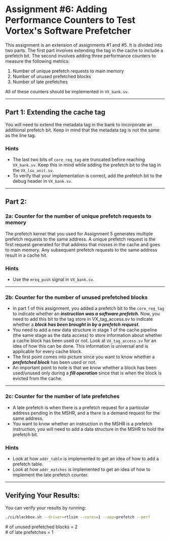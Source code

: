 # Assignment #6: Adding Performance Counters to Test Vortex's Software Prefetcher

This assignment is an extension of assignments #1 and #5. It is divided into two parts. The first part involves extending the tag in the cache to include a prefetch bit. The second involves adding three performance counters to measure the following metrics: 
1. Number of unique prefetch requests to main memory
2. Number of unused prefetched blocks
3. Number of late prefetches

All of these counters should be implemented in `VX_bank.sv`.

---

## Part 1: Extending the cache tag

You will need to extend the metadata tag in the bank to incorporate an additional prefetch bit. Keep in mind that the metadata tag is not the same as the line tag. 

### Hints

- The last two bits of `core_req_tag` are truncated before reaching `VX_bank.sv`. Keep this in mind while adding the prefetch bit to the tag in the `VX_lsu_unit.sv`.
- To verify that your implementation is correct, add the prefetch bit to the debug header in `VX_bank.sv`.

---

## Part 2: 

### 2a: Counter for the number of unique prefetch requests to memory

The prefetch kernel that you used for Assignment 5 generates multiple prefetch requests to the same address. A unique prefetch request is the first request generated for that address that misses in the cache and goes to main memory. Any subsequent prefetch requests to the same address result in a cache hit.

### Hints
- Use the `mreq_push` signal in `VX_bank.sv`.

---

### 2b: Counter for the number of unused prefetched blocks

- In part 1 of this assignment, you added a prefetch bit to the `core_req_tag` to indicate whether an ***instruction was a software prefetch***. Now, you need to add this bit to the tag store in VX_tag_access.sv to indicate whether a ***block has been brought in by a prefetch request***.
- You need to add a new data structure in stage 1 of the cache pipeline (the same stage as the data access) to store information about whether a cache block has been used or not. Look at `VX_tag_access.sv` for an idea of how this can be done. This information is universal and is applicable for every cache block. 
- The first point comes into picture since you want to know whether a ***prefetched block*** has been used or not.
- An important point to note is that we know whether a block has been used/unused only during a ***fill operation*** since that is when the block is evicted from the cache.

---

### 2c: Counter for the number of late prefetches

- A late prefetch is when there is a prefetch request for a particular address pending in the MSHR, and a there is a demand request for the same address.
- You want to know whether an instruction in the MSHR is a prefetch instruction, you will need to add a data structure in the MSHR to hold the prefetch bit.

### Hints
- Look at how `addr_table` is implemented to get an idea of how to add a prefetch table.
- Look at how `addr_matches` is implemented to get an idea of how to implement the late prefetch counter.

---

## Verifying Your Results:

You can verify your results by running:

``` bash
./ci/blackbox.sh --driver=rtlsim --cores=1 --app=prefetch --perf
```
\# of unused prefetched blocks = 2 \
\# of late prefetches = 1
